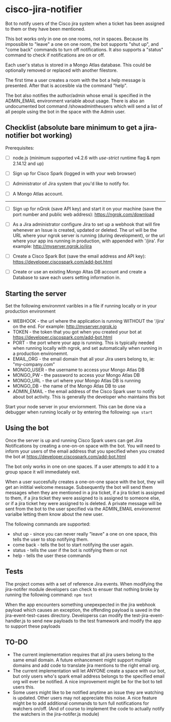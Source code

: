 # cisco-jira-notifier
Bot to notify users of the Cisco jira system when a ticket has been assigned to them or they have been mentioned.

This bot works only in one on one rooms, not in spaces.   Because its impossible to "leave" a one on one room, the bot supports "shut up", and "come back" commands to turn off notifications.   It also supports a "status" command to check if notifications are on or off.

Each user's status is stored in a Mongo Atlas database.   This could be optionally removed or replaced with another filestore.

The first time a user creates a room with the bot a help message is presented.   After that is accesible via the command "help".

The bot also notifies the author/admin whose email is specified in the ADMIN_EMAIL environment variable about usage.  There is also an undocumented bot command /showadmintheusers which will send a list of all people using the bot in the space with the Admin user.

## Checklist (absolute bare minimum to get a jira-notifier bot working)

Prerequisites:

- [ ] node.js (minimum supported v4.2.6 with *use-strict* runtime flag & npm 2.14.12 and up)

- [ ] Sign up for Cisco Spark (logged in with your web browser)

- [ ] Administrator of Jira system that you'd like to notify for.   

- [ ] A Mongo Atlas account.

----

- [ ] Sign up for nGrok (save API key) and start it on your machine (save the port number and public web address): https://ngrok.com/download

- [ ] As a Jira administrator configure Jira to set up a webhook that will fire whenever an Issue is created, updated or deleted.  The url will be the URL where your ngrok server is running (during development), or the url where your app ins running in production, with appended with '/jira'.  For example: http://myserver.ngrok.io/jira

- [ ] Create a Cisco Spark Bot (save the email address and API key): https://developer.ciscospark.com/add-bot.html

- [ ] Create or use an existing Mongo Altas DB account and create a Database to save each users setting information in.

## Starting the server

Set the following environmnt varibles in a file if running locally or in your production environment
* WEBHOOK - the url where the application is running WITHOUT the '/jira' on the end.  For example: http://myserver.ngrok.io
* TOKEN - the token that you got when you created your bot at https://developer.ciscospark.com/add-bot.html
* PORT - the port where your app is running.  This is typically needed when running locally with ngrok, and set automatically when running in a production environemnt.
* EMAIL_ORG - the email domain that all your Jira users belong to, ie: "my-company.com"
* MONGO_USER - the username to access your Mongo Atlas DB
* MONGO_PW - the password to access your Mongo Atlas DB
* MONGO_URL - the url where your Mongo Atlas DB is running
* MONGO_DB - the name of the Mongo Atlas DB to use
* ADMIN_EMAIL - the email address of the Cisco Spark user to notify about bot activity.  This is generally the developer who maintains this bot

Start your node server in your enviornment.  This can be done via a debugger when running locally or by entering the following:
    ```npm start```

## Using the bot

Once the server is up and running Cisco Spark users can get Jira Notifications by creating a one-on-on space with the bot.  You will need to inform your users of the email address that you specified when you created the bot at https://developer.ciscospark.com/add-bot.html

The bot only works in one on one spaces.  If a user attempts to add it to a group space it will immediately exit.

When a user succesfully creates a one-on-one space with the bot, they will get an inititial welcome message.  Subsequently the bot will send them messages when they are mentioned in a jira ticket, if a jira ticket is assigned to them, if a jira ticket they were assigned to is assigned to someone else, or if a jira ticket hey were assigned to is deleted.   A private message will be sent from the bot to the user specified via the ADMIN_EMAIL environemnt varialbe letting them know about the new user.

The following commands are supported:
* shut up - since you can never really "leave" a one on one space, this tells the user to stop notifying them.
* come back - tells the bot to start notifying the user again.
* status - tells the user if the bot is notifying them or not
* help - tells the user these commands


## Tests
The project comes with a set of reference Jira events.  When modifying the jira-notifer module developers can check to ensuer that nothing broke by running the following command:      ```npm test```

When the app encounters something unepexpected in the jira webhook payload which causes an exception, the offending payload is saved in the jira-event-test-cases directory.  Developerss can modify the test-jira-event-handler.js to send new payloads to the test framework and modify the app to support these payloads

## TO-DO
* The current implementation requires that all jira users belong to the same email domain.  A future enhancement might support multiple domains and add code to translate jira mentions to the right email org.
* The current implementation will let ANYONE create a space with our bot, but only users who's spark email address belongs to the specified email org will ever be notified.   A nice improvement might be for the bot to tell users this.
* Some users might like to be notified anytime an issue they are watching is updated.   Other users may not appreciate this noise.   A nice feature might be to add additional commands to turn full notifications for watchers on/off.  (And of course to implement the code to actually notify the watchers in the jira-notifer.js module)